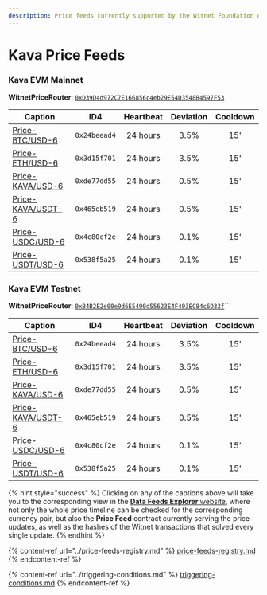 ```yaml
---
description: Price feeds currently supported by the Witnet Foundation on the Kava ecosystem
---
```


# Kava Price Feeds

### Kava EVM Mainnet

**WitnetPriceRouter**: [`0xD39D4d972C7E166856c4eb29E54D3548B4597F53`](https://explorer.kava.io/address/0xD39D4d972C7E166856c4eb29E54D3548B4597F53)

| **Caption**                                                                  | **ID4**      | **Heartbeat** | **Deviation** | **Cooldown** |
| ---------------------------------------------------------------------------- | ------------ | :-----------: | :-----------: | :----------: |
| [Price-BTC/USD-6](https://feeds.witnet.io/kava/kava-mainnet\_btc-usd\_6)     | `0x24beead4` |    24 hours   |      3.5%     |      15'     |
| [Price-ETH/USD-6](https://feeds.witnet.io/kava/kava-mainnet\_eth-usd\_6)     | `0x3d15f701` |    24 hours   |      3.5%     |      15'     |
| [Price-KAVA/USD-6](https://feeds.witnet.io/kava/kava-mainnet\_kava-usd\_6)   | `0xde77dd55` |    24 hours   |      0.5%     |      15'     |
| [Price-KAVA/USDT-6](https://feeds.witnet.io/kava/kava-mainnet\_kava-usdt\_6) | `0x465eb519` |    24 hours   |      0.5%     |      15'     |
| [Price-USDC/USD-6](https://feeds.witnet.io/kava/kava-mainnet\_usdc-usd\_6)   | `0x4c80cf2e` |    24 hours   |      0.1%     |      15'     |
| [Price-USDT/USD-6](https://feeds.witnet.io/kava/kava-mainnet\_usdt-usd\_6)   | `0x538f5a25` |    24 hours   |      0.1%     |      15'     |

### Kava EVM Testnet

**WitnetPriceRouter**: [`0xB4B2E2e00e9d6E5490d55623E4F403EC84c6D33f`](https://explorer.evm-alpha.kava.io/address/0xB4B2E2e00e9d6E5490d55623E4F403EC84c6D33f/read-contract)``

| **Caption**                                                                   | **ID4**      | **Heartbeat** | **Deviation** | **Cooldown** |
| ----------------------------------------------------------------------------- | ------------ | :-----------: | :-----------: | :----------: |
| [Price-BTC/USD-6](https://feeds.witnet.io/kava/kava-testnet\_btc-usd\_6)      | `0x24beead4` |    24 hours   |      3.5%     |      15'     |
| [Price-ETH/USD-6](https://feeds.witnet.io/kava/kava-testnet\_eth-usd\_6)      | `0x3d15f701` |    24 hours   |      3.5%     |      15'     |
| [Price-KAVA/USD-6](https://feeds.witnet.io/kava/kava-testnet\_kava-usd\_6)    | `0xde77dd55` |    24 hours   |      0.5%     |      15'     |
| [Price-KAVA/USDT-6](https://feeds.witnet.io/feeds/kava-testnet\_kava-usdt\_6) | `0x465eb519` |    24 hours   |      0.5%     |      15'     |
| [Price-USDC/USD-6](https://feeds.witnet.io/kava/kava-testnet\_usdc-usd\_6)    | `0x4c80cf2e` |    24 hours   |      0.1%     |      15'     |
| [Price-USDT/USD-6](https://feeds.witnet.io/kava/kava-testnet\_usdt-usd\_6)    | `0x538f5a25` |    24 hours   |      0.1%     |      15'     |

{% hint style="success" %}
Clicking on any of the captions above will take you to the corresponding view in the [**Data Feeds Explorer** website](https://feeds.witnet.io), where not only the whole price timeline can be checked for the corresponding currency pair, but also the **Price Feed** contract currently serving the price updates, as well as the hashes of the Witnet transactions that solved every single update.
{% endhint %}

{% content-ref url="../price-feeds-registry.md" %}
[price-feeds-registry.md](../price-feeds-registry.md)
{% endcontent-ref %}

{% content-ref url="../triggering-conditions.md" %}
[triggering-conditions.md](../triggering-conditions.md)
{% endcontent-ref %}

